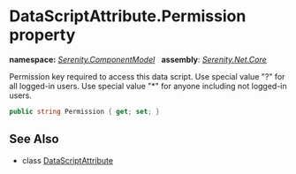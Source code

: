 # DataScriptAttribute.Permission property
**namespace:** *[Serenity.ComponentModel](../../README.md#serenity.componentmodel-namespace)*   **assembly**: *[Serenity.Net.Core](../../README.md)*

Permission key required to access this data script. Use special value "?" for all logged-in users. Use special value "*" for anyone including not logged-in users.

```csharp
public string Permission { get; set; }
```

## See Also

* class [DataScriptAttribute](../DataScriptAttribute.md)